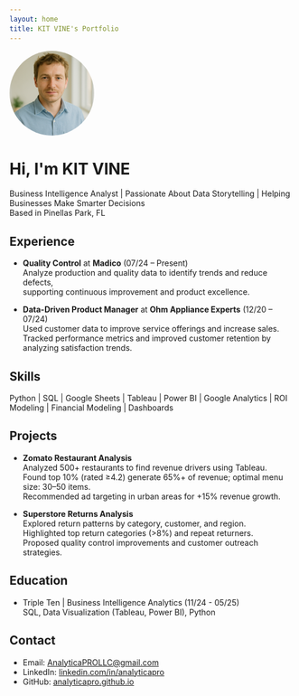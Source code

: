 ```yaml
---
layout: home
title: KIT VINE's Portfolio
---
```


<img src="./profile.jpg" alt="KIT VINE" width="150" style="border-radius: 50%;">

# Hi, I'm KIT VINE  
Business Intelligence Analyst | Passionate About Data Storytelling | Helping Businesses Make Smarter Decisions  
Based in Pinellas Park, FL

## Experience

- **Quality Control** at **Madico** (07/24 – Present)  
  Analyze production and quality data to identify trends and reduce defects,  
  supporting continuous improvement and product excellence.

- **Data-Driven Product Manager** at **Ohm Appliance Experts** (12/20 – 07/24)  
  Used customer data to improve service offerings and increase sales.  
  Tracked performance metrics and improved customer retention by analyzing satisfaction trends.

## Skills

Python | SQL | Google Sheets | Tableau | Power BI | Google Analytics | ROI Modeling | Financial Modeling | Dashboards

## Projects

- **Zomato Restaurant Analysis**  
  Analyzed 500+ restaurants to find revenue drivers using Tableau.  
  Found top 10% (rated ≥4.2) generate 65%+ of revenue; optimal menu size: 30–50 items.  
  Recommended ad targeting in urban areas for +15% revenue growth.

- **Superstore Returns Analysis**  
  Explored return patterns by category, customer, and region.  
  Highlighted top return categories (>8%) and repeat returners.  
  Proposed quality control improvements and customer outreach strategies.

## Education

- Triple Ten | Business Intelligence Analytics (11/24 - 05/25)  
  SQL, Data Visualization (Tableau, Power BI), Python

## Contact

- Email: AnalyticaPROLLC@gmail.com  
- LinkedIn: [linkedin.com/in/analyticapro](https://www.linkedin.com/in/analyticapro/)  
- GitHub: [analyticapro.github.io](analyticapro.github.io)  
